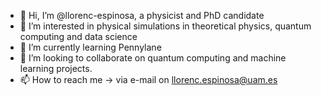 - 👋 Hi, I’m @llorenc-espinosa, a physicist and PhD candidate
- 👀 I’m interested in physical simulations in theoretical physics, quantum computing and data science
- 🌱 I’m currently learning Pennylane
- 💞️ I’m looking to collaborate on quantum computing and machine learning projects.
- 📫 How to reach me -> via e-mail on llorenc.espinosa@uam.es

<!---
llorenc-espinosa/llorenc-espinosa is a ✨ special ✨ repository because its `README.md` (this file) appears on your GitHub profile.
You can click the Preview link to take a look at your changes.
--->
